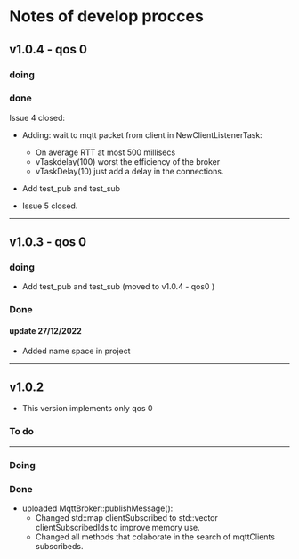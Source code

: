 # Notes of develop procces

## v1.0.4 - qos 0

### doing



### done

Issue 4 closed:

* Adding: wait to mqtt packet from client in NewClientListenerTask:
  * On average RTT at most 500 millisecs
  * vTaskdelay(100) worst the efficiency of the broker
  * vTaskDelay(10) just add a delay in the connections.

* Add test_pub and test_sub

* Issue 5 closed.

---

## v1.0.3 - qos 0

### doing

* Add test_pub and test_sub (moved to v1.0.4 - qos0 )

### Done

#### update 27/12/2022

* Added name space in project 


---

## v1.0.2

* This version implements only qos 0

### To do

---

### Doing

### Done

* uploaded MqttBroker::publishMessage():
  * Changed std::map clientSubscribed to std::vector clientSubscribedIds to improve memory use.
  * Changed all methods that colaborate in the search of mqttClients subscribeds.
